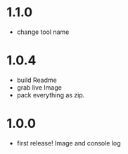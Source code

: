 # 1.1.0
- change tool name

# 1.0.4
- build Readme
- grab live Image
- pack everything as zip. 

# 1.0.0
- first release! Image and console log